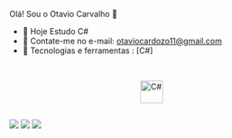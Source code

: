 Olá! Sou o Otavio Carvalho 👋

- 🔭 Hoje Estudo C#
- 💬 Contate-me no e-mail: otaviocardozo11@gmail.com
- 🧠 Tecnologias e ferramentas : [C#]

<div style="display: inline_block"><br>
<p align="center">
  <img src="https://cdn.jsdelivr.net/gh/devicons/devicon@latest/icons/csharp/csharp-original.svg" alt="C#" height="40" width="40">
</p>

##


<div> 
  <a href="https://www.instagram.com/otavio_cardozoo/" target="_blank"><img src="https://img.shields.io/badge/-Instagram-%23E4405F?style=for-the-badge&logo=instagram&logoColor=white" target="_blank"></a>
  <a href = "mailto:otaviocardozo11@gmail.com"><img src="https://img.shields.io/badge/-Gmail-%23333?style=for-the-badge&logo=gmail&logoColor=white" target="_blank"></a>
  <a href="https://wa.me/554396664686" target="_blank">
  <img src="https://img.shields.io/badge/WhatsApp-25D366?style=for-the-badge&logo=whatsapp&logoColor=white">
</a>
</a> 
  
</div>
